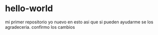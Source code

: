 # hello-world
mi primer repositorio
yo nuevo en esto asi que si pueden ayudarme se los agradeceria.
confirmo los cambios
